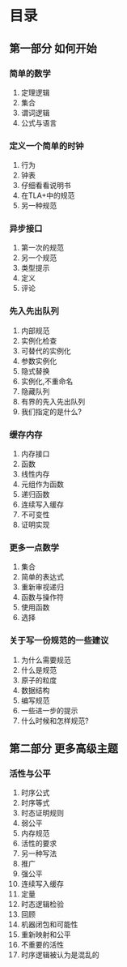 # 目录

## 第一部分 如何开始

### 简单的数学

1. 定理逻辑
2. 集合
3. 谓词逻辑
4. 公式与语言

### 定义一个简单的时钟

1. 行为
2. 钟表
3. 仔细看看说明书
4. 在TLA+中的规范
5. 另一种规范

### 异步接口

1. 第一次的规范
2. 另一个规范
3. 类型提示
4. 定义
5. 评论

### 先入先出队列

1. 内部规范
2. 实例化检查
3. 可替代的实例化
4. 参数实例化
5. 隐式替换
6. 实例化,不重命名
7. 隐藏队列
8. 有界的先入先出队列
9. 我们指定的是什么?

### 缓存内存

1. 内存接口
2. 函数
3. 线性内存
4. 元组作为函数
5. 递归函数
6. 连续写入缓存
7. 不可变性
8. 证明实现

### 更多一点数学

1. 集合
2. 简单的表达式
3. 重新审视递归
4. 函数与操作符
5. 使用函数
6. 选择

### 关于写一份规范的一些建议

1. 为什么需要规范
2. 什么是规范
3. 原子的粒度
4. 数据结构
5. 编写规范
6. 一些进一步的提示
7. 什么时候和怎样规范?

## 第二部分 更多高级主题

### 活性与公平

1. 时序公式
2. 时序等式
3. 时态证明规则
4. 弱公平
5. 内存规范
6. 活性的要求
7. 另一种写法
8. 推广
9. 强公平
10. 连续写入缓存
11. 定量
12. 时态逻辑检验
13. 回顾
14. 机器闭包和可能性
15. 重新映射和公平
16. 不重要的活性
17. 时序逻辑被认为是混乱的




